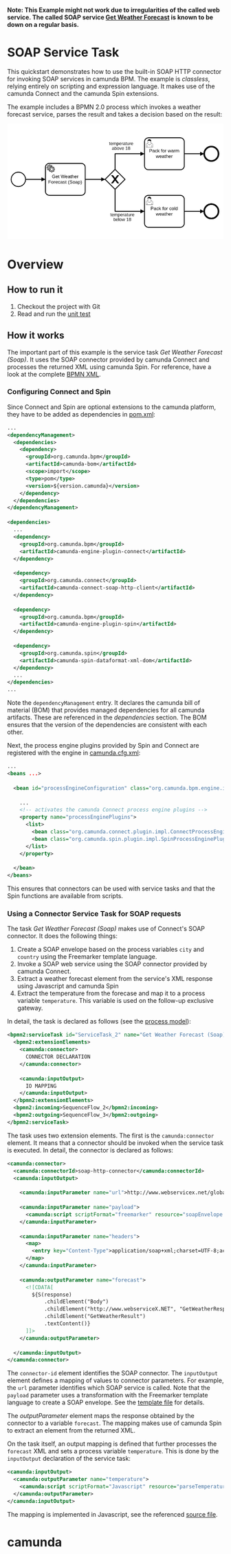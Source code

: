 **Note: This Example might not work due to irregularities of the called web service. The called SOAP service [Get Weather Forecast](http://www.webservicex.net/globalweather.asmx?op=GetWeather) is known to be down on a regular basis.**

# SOAP Service Task

This quickstart demonstrates how to use the built-in SOAP HTTP connector for invoking SOAP services in camunda BPM. The example is *classless*, relying entirely on scripting and expression language. It makes use of the camunda Connect and the camunda Spin extensions.

The example includes a BPMN 2.0 process which invokes a weather forecast service, parses the result and takes a decision based on the result:

![SOAP Example Process][1]

# Overview

## How to run it

1. Checkout the project with Git
2. Read and run the [unit test][2]

## How it works

The important part of this example is the service task *Get Weather Forecast (Soap)*. It uses the SOAP connector provided by camunda Connect and processes the returned XML using camunda Spin. For reference, have a look at the complete [BPMN XML][3].

### Configuring Connect and Spin

Since Connect and Spin are optional extensions to the camunda platform, they have to be added as dependencies in [pom.xml][4]:

```xml
...
<dependencyManagement>
  <dependencies>
    <dependency>
      <groupId>org.camunda.bpm</groupId>
      <artifactId>camunda-bom</artifactId>
      <scope>import</scope>
      <type>pom</type>
      <version>${version.camunda}</version>
    </dependency>
  </dependencies>
</dependencyManagement>

<dependencies>
  ...
  <dependency>
    <groupId>org.camunda.bpm</groupId>
    <artifactId>camunda-engine-plugin-connect</artifactId>
  </dependency>

  <dependency>
    <groupId>org.camunda.connect</groupId>
    <artifactId>camunda-connect-soap-http-client</artifactId>
  </dependency>

  <dependency>
    <groupId>org.camunda.bpm</groupId>
    <artifactId>camunda-engine-plugin-spin</artifactId>
  </dependency>

  <dependency>
    <groupId>org.camunda.spin</groupId>
    <artifactId>camunda-spin-dataformat-xml-dom</artifactId>
  </dependency>
  ...
</dependencies>
...
```

Note the `dependencyManagement` entry. It declares the camunda bill of material (BOM) that provides managed dependencies for all camunda artifacts. These are referenced in the *dependencies* section. The BOM ensures that the version of the dependencies are consistent with each other.

Next, the process engine plugins provided by Spin and Connect are registered with the engine in [camunda.cfg.xml][5]:

```xml
...
<beans ...>

  <bean id="processEngineConfiguration" class="org.camunda.bpm.engine.impl.cfg.StandaloneInMemProcessEngineConfiguration">

    ...
    <!-- activates the camunda Connect process engine plugins -->
    <property name="processEnginePlugins">
      <list>
        <bean class="org.camunda.connect.plugin.impl.ConnectProcessEnginePlugin" />
        <bean class="org.camunda.spin.plugin.impl.SpinProcessEnginePlugin" />
      </list>
    </property>

  </bean>
</beans>
```

This ensures that connectors can be used with service tasks and that the Spin functions are available from scripts.

### Using a Connector Service Task for SOAP requests

The task *Get Weather Forecast (Soap)* makes use of Connect's SOAP connector. It does the following things:

1. Create a SOAP envelope based on the process variables `city` and `country` using the Freemarker template language.
2. Invoke a SOAP web service using the SOAP connector provided by camunda Connect.
3. Extract a weather forecast element from the service's XML response using Javascript and camunda Spin
4. Extract the temperature from the forecase and map it to a process variable `temperature`. This variable is used on the follow-up exclusive gateway.

In detail, the task is declared as follows (see the [process model][3]):

```xml
<bpmn2:serviceTask id="ServiceTask_2" name="Get Weather Forecast (Soap)">
  <bpmn2:extensionElements>
    <camunda:connector>
      CONNECTOR DECLARATION
    </camunda:connector>

    <camunda:inputOutput>
      IO MAPPING
    </camunda:inputOutput>
  </bpmn2:extensionElements>
  <bpmn2:incoming>SequenceFlow_2</bpmn2:incoming>
  <bpmn2:outgoing>SequenceFlow_3</bpmn2:outgoing>
</bpmn2:serviceTask>
```

The task uses two extension elements. The first is the `camunda:connector` element. It means that a connector should be invoked when the service task is executed. In detail, the connector is declared as follows:

```xml
<camunda:connector>
  <camunda:connectorId>soap-http-connector</camunda:connectorId>
  <camunda:inputOutput>

    <camunda:inputParameter name="url">http://www.webservicex.net/globalweather.asmx</camunda:inputParameter>

    <camunda:inputParameter name="payload">
      <camunda:script scriptFormat="freemarker" resource="soapEnvelope.ftl" />
    </camunda:inputParameter>

    <camunda:inputParameter name="headers">
      <map>
        <entry key="Content-Type">application/soap+xml;charset=UTF-8;action="http://www.webserviceX.NET/GetWeather"</entry>
      </map>
    </camunda:inputParameter>

    <camunda:outputParameter name="forecast">
      <![CDATA[
        ${S(response)
            .childElement("Body")
            .childElement("http://www.webserviceX.NET", "GetWeatherResponse")
            .childElement("GetWeatherResult")
            .textContent()}
      ]]>
    </camunda:outputParameter>

  </camunda:inputOutput>
</camunda:connector>
```

The `connector-id` element identifies the SOAP connector. The `inputOutput` element defines a mapping of values to connector parameters. For example, the `url` parameter identifies which SOAP service is called. Note that the `payload` parameter uses a transformation with the Freemarker template language to create a SOAP envelope. See the [template file][7] for details.

The *outputParameter* element maps the response obtained by the connector to a variable `forecast`. The mapping makes use of camunda Spin to extract an element from the returned XML.

On the task itself, an output mapping is defined that further processes the `forecast` XML and sets a process variable `temperature`. This is done by the `inputOutput` declaration of the service task:

```xml
<camunda:inputOutput>
  <camunda:outputParameter name="temperature">
    <camunda:script scriptFormat="Javascript" resource="parseTemperature.js" />
  </camunda:outputParameter>
</camunda:inputOutput>
```

The mapping is implemented in Javascript, see the referenced [source file][6].

[1]: src/main/resources/invokeSoapService.png
[2]: src/test/java/org/camunda/bpm/example/servicetask/soap/ServiceTaskSoapTest.java
[3]: src/main/resources/invokeSoapService.bpmn
[4]: pom.xml
[5]: src/main/resources/camunda.cfg.xml
[6]: src/main/resources/parseTemperature.js
[7]: src/main/resources/soapEnvelope.ftl
# camunda
